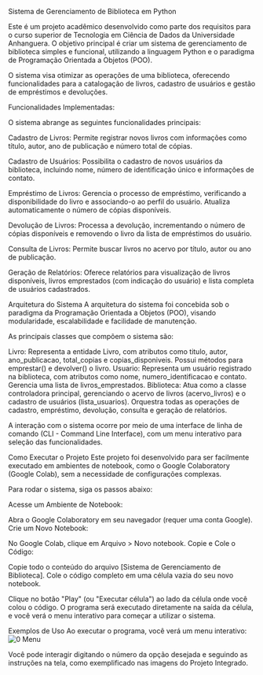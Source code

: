 Sistema de Gerenciamento de Biblioteca em Python


Este é um projeto acadêmico desenvolvido como parte dos requisitos para o curso superior de Tecnologia em Ciência de Dados da Universidade Anhanguera. O objetivo principal é criar um sistema de gerenciamento de biblioteca simples e funcional, utilizando a linguagem Python e o paradigma de Programação Orientada a Objetos (POO).


O sistema visa otimizar as operações de uma biblioteca, oferecendo funcionalidades para a catalogação de livros, cadastro de usuários e gestão de empréstimos e devoluções.


Funcionalidades Implementadas:

O sistema abrange as seguintes funcionalidades principais:

Cadastro de Livros: Permite registrar novos livros com informações como título, autor, ano de publicação e número total de cópias.

Cadastro de Usuários: Possibilita o cadastro de novos usuários da biblioteca, incluindo nome, número de identificação único e informações de contato.

Empréstimo de Livros: Gerencia o processo de empréstimo, verificando a disponibilidade do livro e associando-o ao perfil do usuário. Atualiza automaticamente o número de cópias disponíveis.

Devolução de Livros: Processa a devolução, incrementando o número de cópias disponíveis e removendo o livro da lista de empréstimos do usuário.

Consulta de Livros: Permite buscar livros no acervo por título, autor ou ano de publicação.

Geração de Relatórios: Oferece relatórios para visualização de livros disponíveis, livros emprestados (com indicação do usuário) e lista completa de usuários cadastrados.

Arquitetura do Sistema
A arquitetura do sistema foi concebida sob o paradigma da Programação Orientada a Objetos (POO), visando modularidade, escalabilidade e facilidade de manutenção.

As principais classes que compõem o sistema são:

Livro: Representa a entidade Livro, com atributos como titulo, autor, ano_publicacao, total_copias e copias_disponiveis. Possui métodos para emprestar() e devolver() o livro.
Usuario: Representa um usuário registrado na biblioteca, com atributos como nome, numero_identificacao e contato. Gerencia uma lista de livros_emprestados.
Biblioteca: Atua como a classe controladora principal, gerenciando o acervo de livros (acervo_livros) e o cadastro de usuários (lista_usuarios). Orquestra todas as operações de cadastro, empréstimo, devolução, consulta e geração de relatórios.

A interação com o sistema ocorre por meio de uma interface de linha de comando (CLI - Command Line Interface), com um menu interativo para seleção das funcionalidades.


Como Executar o Projeto
Este projeto foi desenvolvido para ser facilmente executado em ambientes de notebook, como o Google Colaboratory (Google Colab), sem a necessidade de configurações complexas.

Para rodar o sistema, siga os passos abaixo:

Acesse um Ambiente de Notebook:

Abra o Google Colaboratory em seu navegador (requer uma conta Google).
Crie um Novo Notebook:

No Google Colab, clique em Arquivo > Novo notebook.
Copie e Cole o Código:

Copie todo o conteúdo do arquivo [Sistema de Gerenciamento de Biblioteca].
Cole o código completo em uma célula vazia do seu novo notebook.

Clique no botão "Play" (ou "Executar célula") ao lado da célula onde você colou o código.
O programa será executado diretamente na saída da célula, e você verá o menu interativo para começar a utilizar o sistema.

Exemplos de Uso
Ao executar o programa, você verá um menu interativo:
![0 Menu](https://github.com/user-attachments/assets/7cc9a916-0502-4351-a301-c25db5c6a95d)

Você pode interagir digitando o número da opção desejada e seguindo as instruções na tela, como exemplificado nas imagens do Projeto Integrado.



